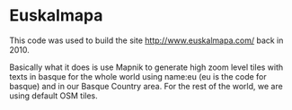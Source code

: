 Euskalmapa
==========

This code was used to build the site http://www.euskalmapa.com/  back in 2010.

Basically what it does is use Mapnik to generate high zoom level tiles with texts in basque for the whole world using name:eu (eu is the code for basque) and in our Basque Country area. For the rest of the world, we are using default OSM tiles.


